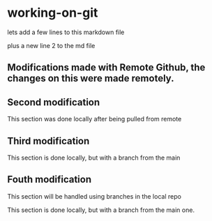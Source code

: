 # working-on-git

lets add a few lines to this markdown file

plus a new line 2 to the md file

## Modifications made with Remote Github, the changes on this were made remotely.

## Second modification

This section was done locally after being pulled from remote

## Third modification


This section is done locally, but with a branch from the main

## Fouth modification

This section will be handled using branches in the local repo

This section is done locally, but with a branch from the main one.

